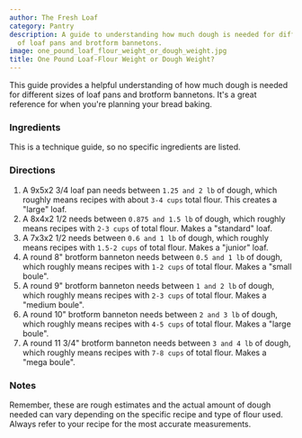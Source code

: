 ```yaml
---
author: The Fresh Loaf
category: Pantry
description: A guide to understanding how much dough is needed for different sizes
  of loaf pans and brotform bannetons.
image: one_pound_loaf_flour_weight_or_dough_weight.jpg
title: One Pound Loaf-Flour Weight or Dough Weight?
---
```

This guide provides a helpful understanding of how much dough is needed for different sizes of loaf pans and brotform bannetons. It's a great reference for when you're planning your bread baking.

### Ingredients

This is a technique guide, so no specific ingredients are listed.

### Directions

1. A 9x5x2 3/4 loaf pan needs between `1.25 and 2 lb` of dough, which roughly means recipes with about `3-4 cups` total flour. This creates a "large" loaf.
2. A 8x4x2 1/2 needs between `0.875 and 1.5 lb` of dough, which roughly means recipes with `2-3 cups` of total flour. Makes a "standard" loaf.
3. A 7x3x2 1/2 needs between `0.6 and 1 lb` of dough, which roughly means recipes with `1.5-2 cups` of total flour. Makes a "junior" loaf.
4. A round 8" brotform banneton needs between `0.5 and 1 lb` of dough, which roughly means recipes with `1-2 cups` of total flour. Makes a "small boule".
5. A round 9" brotform banneton needs between `1 and 2 lb` of dough, which roughly means recipes with `2-3 cups` of total flour. Makes a "medium boule".
6. A round 10" brotform banneton needs between `2 and 3 lb` of dough, which roughly means recipes with `4-5 cups` of total flour. Makes a "large boule".
7. A round 11 3/4" brotform banneton needs between `3 and 4 lb` of dough, which roughly means recipes with `7-8 cups` of total flour. Makes a "mega boule".

### Notes

Remember, these are rough estimates and the actual amount of dough needed can vary depending on the specific recipe and type of flour used. Always refer to your recipe for the most accurate measurements.